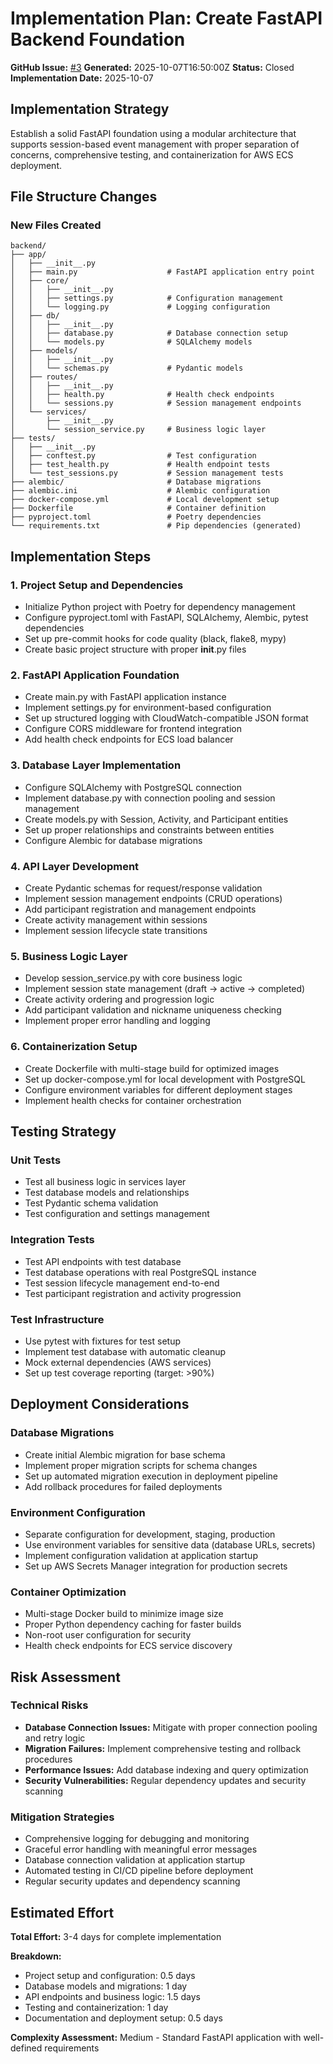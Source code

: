 # Implementation Plan: Create FastAPI Backend Foundation

**GitHub Issue:** [#3](https://github.com/tristanl-slalom/conflicto/issues/3)
**Generated:** 2025-10-07T16:50:00Z
**Status:** Closed
**Implementation Date:** 2025-10-07

## Implementation Strategy
Establish a solid FastAPI foundation using a modular architecture that supports session-based event management with proper separation of concerns, comprehensive testing, and containerization for AWS ECS deployment.

## File Structure Changes

### New Files Created
```
backend/
├── app/
│   ├── __init__.py
│   ├── main.py                    # FastAPI application entry point
│   ├── core/
│   │   ├── __init__.py
│   │   ├── settings.py            # Configuration management
│   │   └── logging.py             # Logging configuration
│   ├── db/
│   │   ├── __init__.py
│   │   ├── database.py            # Database connection setup
│   │   └── models.py              # SQLAlchemy models
│   ├── models/
│   │   ├── __init__.py
│   │   └── schemas.py             # Pydantic models
│   ├── routes/
│   │   ├── __init__.py
│   │   ├── health.py              # Health check endpoints
│   │   └── sessions.py            # Session management endpoints
│   └── services/
│       ├── __init__.py
│       └── session_service.py     # Business logic layer
├── tests/
│   ├── __init__.py
│   ├── conftest.py                # Test configuration
│   ├── test_health.py             # Health endpoint tests
│   └── test_sessions.py           # Session management tests
├── alembic/                       # Database migrations
├── alembic.ini                    # Alembic configuration
├── docker-compose.yml             # Local development setup
├── Dockerfile                     # Container definition
├── pyproject.toml                 # Poetry dependencies
└── requirements.txt               # Pip dependencies (generated)
```

## Implementation Steps

### 1. Project Setup and Dependencies
- Initialize Python project with Poetry for dependency management
- Configure pyproject.toml with FastAPI, SQLAlchemy, Alembic, pytest dependencies
- Set up pre-commit hooks for code quality (black, flake8, mypy)
- Create basic project structure with proper __init__.py files

### 2. FastAPI Application Foundation
- Create main.py with FastAPI application instance
- Implement settings.py for environment-based configuration
- Set up structured logging with CloudWatch-compatible JSON format
- Configure CORS middleware for frontend integration
- Add health check endpoints for ECS load balancer

### 3. Database Layer Implementation
- Configure SQLAlchemy with PostgreSQL connection
- Implement database.py with connection pooling and session management
- Create models.py with Session, Activity, and Participant entities
- Set up proper relationships and constraints between entities
- Configure Alembic for database migrations

### 4. API Layer Development
- Create Pydantic schemas for request/response validation
- Implement session management endpoints (CRUD operations)
- Add participant registration and management endpoints
- Create activity management within sessions
- Implement session lifecycle state transitions

### 5. Business Logic Layer
- Develop session_service.py with core business logic
- Implement session state management (draft → active → completed)
- Create activity ordering and progression logic
- Add participant validation and nickname uniqueness checking
- Implement proper error handling and logging

### 6. Containerization Setup
- Create Dockerfile with multi-stage build for optimized images
- Set up docker-compose.yml for local development with PostgreSQL
- Configure environment variables for different deployment stages
- Implement health checks for container orchestration

## Testing Strategy

### Unit Tests
- Test all business logic in services layer
- Test database models and relationships
- Test Pydantic schema validation
- Test configuration and settings management

### Integration Tests
- Test API endpoints with test database
- Test database operations with real PostgreSQL instance
- Test session lifecycle management end-to-end
- Test participant registration and activity progression

### Test Infrastructure
- Use pytest with fixtures for test setup
- Implement test database with automatic cleanup
- Mock external dependencies (AWS services)
- Set up test coverage reporting (target: >90%)

## Deployment Considerations

### Database Migrations
- Create initial Alembic migration for base schema
- Implement proper migration scripts for schema changes
- Set up automated migration execution in deployment pipeline
- Add rollback procedures for failed deployments

### Environment Configuration
- Separate configuration for development, staging, production
- Use environment variables for sensitive data (database URLs, secrets)
- Implement configuration validation at application startup
- Set up AWS Secrets Manager integration for production secrets

### Container Optimization
- Multi-stage Docker build to minimize image size
- Proper Python dependency caching for faster builds
- Non-root user configuration for security
- Health check endpoints for ECS service discovery

## Risk Assessment

### Technical Risks
- **Database Connection Issues:** Mitigate with proper connection pooling and retry logic
- **Migration Failures:** Implement comprehensive testing and rollback procedures
- **Performance Issues:** Add database indexing and query optimization
- **Security Vulnerabilities:** Regular dependency updates and security scanning

### Mitigation Strategies
- Comprehensive logging for debugging and monitoring
- Graceful error handling with meaningful error messages
- Database connection validation at application startup
- Automated testing in CI/CD pipeline before deployment
- Regular security updates and dependency scanning

## Estimated Effort
**Total Effort:** 3-4 days for complete implementation

**Breakdown:**
- Project setup and configuration: 0.5 days
- Database models and migrations: 1 day
- API endpoints and business logic: 1.5 days
- Testing and containerization: 1 day
- Documentation and deployment setup: 0.5 days

**Complexity Assessment:** Medium - Standard FastAPI application with well-defined requirements
